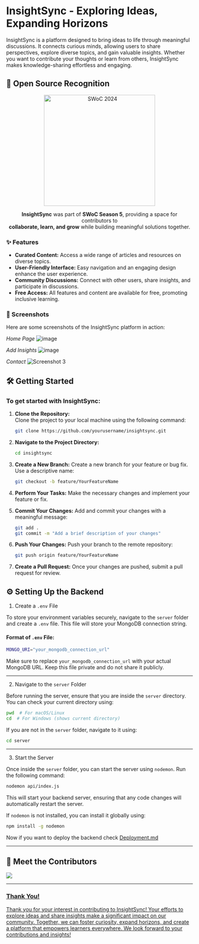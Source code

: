 # InsightSync - Exploring Ideas, Expanding Horizons

InsightSync is a platform designed to bring ideas to life through meaningful discussions. It connects curious minds, allowing users to share perspectives, explore diverse topics, and gain valuable insights. Whether you want to contribute your thoughts or learn from others, InsightSync makes knowledge-sharing effortless and engaging.  

## 🌟 Open Source Recognition 

<p align="center">
  <img src="https://github.com/user-attachments/assets/cc5ea58f-fa49-4560-be8f-7769260039cb" alt="SWoC 2024" width="300">
</p>

<p align="center">
   <strong>InsightSync</strong> was part of <strong>SWoC Season 5</strong>, providing a space for contributors to <br>  
   <strong>collaborate, learn, and grow</strong> while building meaningful solutions together.  
</p>

### ✨ Features

- **Curated Content:** Access a wide range of articles and resources on diverse topics.
- **User-Friendly Interface:** Easy navigation and an engaging design enhance the user experience.
- **Community Discussions:** Connect with other users, share insights, and participate in discussions.
- **Free Access:** All features and content are available for free, promoting inclusive learning.

### 📸 Screenshots  

Here are some screenshots of the InsightSync platform in action:

*Home Page*
![image](https://github.com/user-attachments/assets/6e2918a0-0502-454a-974a-a18d81eabe2a)


*Add Insights*
![image](https://github.com/user-attachments/assets/6105d357-01d0-409d-9527-806fa57f616f)


*Contact*
![Screenshot 3](images/Screenshot3.png)

## 🛠 Getting Started 

### To get started with InsightSync:

1. **Clone the Repository:**  
   Clone the project to your local machine using the following command:
   
   ```bash
   git clone https://github.com/yourusername/insightsync.git
2. **Navigate to the Project Directory:**

   ```bash
   cd insightsync
3. **Create a New Branch:**
   Create a new branch for your feature or bug fix. Use a descriptive name:

   ```bash
   git checkout -b feature/YourFeatureName
4. **Perform Your Tasks:**
   Make the necessary changes and implement your feature or fix.
   
5. **Commit Your Changes:**
   Add and commit your changes with a meaningful message:
   
   ```bash
   git add .
   git commit -m "Add a brief description of your changes"
6. **Push Your Changes:**
   Push your branch to the remote repository:

   ```bash
   git push origin feature/YourFeatureName
7. **Create a Pull Request:**
   Once your changes are pushed, submit a pull request for review.

## ⚙️ Setting Up the Backend 

1. Create a `.env` File

To store your environment variables securely, navigate to the `server` folder and create a `.env` file. This file will store your MongoDB connection string.

#### Format of `.env` File:
```bash
MONGO_URI="your_mongodb_connection_url"
```

Make sure to replace `your_mongodb_connection_url` with your actual MongoDB URL. Keep this file private and do not share it publicly.

---

2. Navigate to the `server` Folder

Before running the server, ensure that you are inside the `server` directory. You can check your current directory using:
```bash
pwd  # For macOS/Linux
cd  # For Windows (shows current directory)
```
If you are not in the `server` folder, navigate to it using:
```bash
cd server
```

---

3. Start the Server

Once inside the `server` folder, you can start the server using `nodemon`. Run the following command:
```bash
nodemon api/index.js
```
This will start your backend server, ensuring that any code changes will automatically restart the server.

If `nodemon` is not installed, you can install it globally using:
```bash
npm install -g nodemon
```

Now if you want to deploy the backend check [Deployment.md](./server/deplyment.md)

---


## 🎉 Meet the Contributors 
<a href="https://github.com/Dishika18/InsightSync/graphs/contributors">
<img src="https://contributors-img.web.app/image?repo=Dishika18/InsightSync"/>

---

### Thank You!

Thank you for your interest in contributing to InsightSync! Your efforts to explore ideas and share insights make a significant impact on our community. Together, we can foster curiosity, expand horizons, and create a platform that empowers learners everywhere. We look forward to your contributions and insights!
